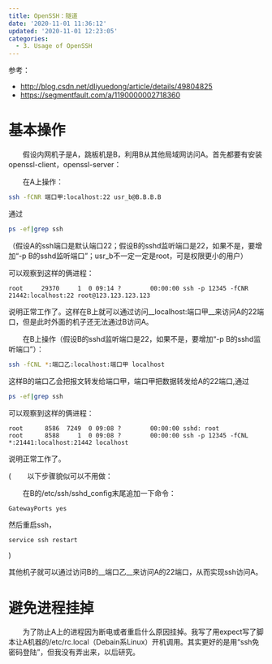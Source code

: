 ```yaml
---
title: OpenSSH：隧道
date: '2020-11-01 11:36:12'
updated: '2020-11-01 12:23:05'
categories:
  - 3. Usage of OpenSSH
---
```

参考：

- <http://blog.csdn.net/dliyuedong/article/details/49804825>
- <https://segmentfault.com/a/1190000002718360>

# 基本操作

　　假设内网机子是A，跳板机是B，利用B从其他局域网访问A。首先都要有安装openssl-client，openssl-server：

　　在A上操作：

```sh
ssh -fCNR 端口甲:localhost:22 usr_b@B.B.B.B
```
通过

```sh
ps -ef|grep ssh
```

（假设A的ssh端口是默认端口22；假设B的sshd监听端口是22，如果不是，要增加“-p B的sshd监听端口”；usr_b不一定一定是root，可是权限更小的用户）

可以观察到这样的俩进程：

```
root     29370     1  0 09:14 ?        00:00:00 ssh -p 12345 -fCNR 21442:localhost:22 root@123.123.123.123
```

说明正常工作了。这样在B上就可以通过访问__localhost:端口甲__来访问A的22端口，但是此时外面的机子还无法通过B访问A。

　　在B上操作（假设B的sshd监听端口是22，如果不是，要增加“-p B的sshd监听端口”）：

```sh
ssh -fCNL *:端口乙:localhost:端口甲 localhost
```

这样B的端口乙会把报文转发给端口甲，端口甲把数据转发给A的22端口,通过

```sh
ps -ef|grep ssh
```

可以观察到这样的俩进程：

```
root      8586  7249  0 09:08 ?        00:00:00 sshd: root
root      8588     1  0 09:08 ?        00:00:00 ssh -p 12345 -fCNL *:21441:localhost:21442 localhost
```

说明正常工作了。

(
　　以下步骤貌似可以不用做：

　　在B的/etc/ssh/sshd_config末尾追加一下命令：

```
GatewayPorts yes
```

然后重启ssh，

```sh
service ssh restart
```

)

其他机子就可以通过访问B的__端口乙__来访问A的22端口，从而实现ssh访问A。

# 避免进程挂掉

　　为了防止A上的进程因为断电或者重启什么原因挂掉。我写了用expect写了脚本让A机器的/etc/rc.local（Debain系Linux）开机调用。其实更好的是用“ssh免密码登陆”，但我没有弄出来，以后研究。
